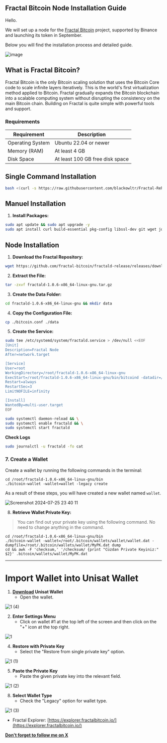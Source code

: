 ## Fractal Bitcoin Node Installation Guide

Hello.

We will set up a node for the [Fractal Bitcoin](https://www.fractalbitcoin.io/) project, supported by Binance and launching its token in September.

Below you will find the installation process and detailed guide.

![image](https://github.com/user-attachments/assets/7e9c98e5-d1e9-4a4f-a59f-4997a0e86d8e)

## What is Fractal Bitcoin?

Fractal Bitcoin is the only Bitcoin scaling solution that uses the Bitcoin Core code to scale infinite layers iteratively. This is the world's first virtualization method applied to Bitcoin. Fractal gradually expands the Bitcoin blockchain into a scalable computing system without disrupting the consistency on the main Bitcoin chain. Building on Fractal is quite simple with powerful tools and support.

### Requirements

| Requirement                  | Description                         |
|------------------------------|-------------------------------------|
| Operating System             | Ubuntu 22.04 or newer               |
| Memory (RAM)                 | At least 4 GB                       |
| Disk Space                   | At least 100 GB free disk space     |

## Single Command Installation

```bash
bash <(curl -s https://raw.githubusercontent.com/blackowltr/Fractal-Rehber/main/en-fractal.sh) &>/dev/null
```
## Manuel Installation

1. **Install Packages:**

```bash
sudo apt update && sudo apt upgrade -y
sudo apt install curl build-essential pkg-config libssl-dev git wget jq make gcc chrony -y
```

## Node Installation

1. **Download the Fractal Repository:**

```bash
wget https://github.com/fractal-bitcoin/fractald-release/releases/download/v1.0.6/fractald-1.0.6-x86_64-linux-gnu.tar.gz
```

2. **Extract the File:**

```bash
tar -zxvf fractald-1.0.6-x86_64-linux-gnu.tar.gz
```

3. **Create the Data Folder:**

```bash
cd fractald-1.0.6-x86_64-linux-gnu && mkdir data
```

4. **Copy the Configuration File:**

```bash
cp ./bitcoin.conf ./data
```

5. **Create the Service:**

```bash
sudo tee /etc/systemd/system/fractald.service > /dev/null <<EOF
[Unit]
Description=Fractal Node
After=network.target

[Service]
User=root
WorkingDirectory=/root/fractald-1.0.6-x86_64-linux-gnu
ExecStart=/root/fractald-1.0.6-x86_64-linux-gnu/bin/bitcoind -datadir=/root/fractald-1.0.6-x86_64-linux-gnu/data/ -maxtipage=504576000
Restart=always
RestartSec=3
LimitNOFILE=infinity

[Install]
WantedBy=multi-user.target
EOF
```

```bash
sudo systemctl daemon-reload && \
sudo systemctl enable fractald && \
sudo systemctl start fractald
```

**Check Logs**

```bash
sudo journalctl -u fractald -fo cat
```

### 7. Create a Wallet

Create a wallet by running the following commands in the terminal:

```shell
cd /root/fractald-1.0.6-x86_64-linux-gnu/bin
./bitcoin-wallet -wallet=wallet -legacy create
```
As a result of these steps, you will have created a new wallet named `wallet`.

![Screenshot 2024-07-25 23 40 11](https://github.com/user-attachments/assets/347d7ae9-5de4-42de-a0cc-9c7b7edef409)

8. **Retrieve Wallet Private Key:**
> You can find out your private key using the following command. No need to change anything in the command.
```shell
cd /root/fractald-1.0.6-x86_64-linux-gnu/bin
./bitcoin-wallet -wallet=/root/.bitcoin/wallets/wallet/wallet.dat -dumpfile=/root/.bitcoin/wallets/wallet/MyPK.dat dump
cd && awk -F 'checksum,' '/checksum/ {print "Cüzdan Private Keyiniz:" $2}' .bitcoin/wallets/wallet/MyPK.dat
```
---------

# Import Wallet into Unisat Wallet

1. **[Download](https://chromewebstore.google.com/detail/unisat-wallet/ppbibelpcjmhbdihakflkdcoccbgbkpo?pli=1) Unisat Wallet**
   - Open the wallet.

![1  (4)](https://github.com/user-attachments/assets/a5cb92dc-417b-4868-bcbb-68e24e3dd354)

2. **Enter Settings Menu**
   - Click on wallet #1 at the top left of the screen and then click on the "+" icon at the top right.

![1](https://github.com/user-attachments/assets/116dedbd-a1f8-44cf-b7dd-828d6efe4207)

4. **Restore with Private Key**
   - Select the "Restore from single private key" option.

![1  (1)](https://github.com/user-attachments/assets/ada6a10e-0c6b-4007-8acf-18376100e426)

5. **Paste the Private Key**
   - Paste the given private key into the relevant field.

![1  (2)](https://github.com/user-attachments/assets/1e61209c-1128-4bd6-a87e-f8ed96924fc6)

8. **Select Wallet Type**
   - Check the "Legacy" option for wallet type.

![1  (3)](https://github.com/user-attachments/assets/09497321-4475-4831-8ff6-d786d0fe295d)

* Fractal Explorer: [https://explorer.fractalbitcoin.io/](https://explorer.fractalbitcoin.io/)

**[Don't forget to follow me on X](https://x.com/brsbtc)**
